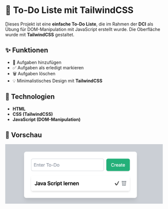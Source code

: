 # 📝 To-Do Liste mit TailwindCSS

Dieses Projekt ist eine **einfache To-Do Liste**, die im Rahmen der **DCI** als Übung für DOM-Manipulation mit JavaScript erstellt wurde. Die Oberfläche wurde mit **TailwindCSS** gestaltet.

## ✨ Funktionen
- 📌 Aufgaben hinzufügen  
- ✅ Aufgaben als erledigt markieren  
- 🗑 Aufgaben löschen  
- 💡 Minimalistisches Design mit **TailwindCSS**

## 🚀 Technologien
- **HTML**
- **CSS (TailwindCSS)**
- **JavaScript (DOM-Manipulation)**

## 📸 Vorschau
![alt text](image.png)